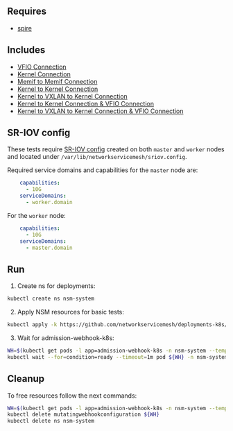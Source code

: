 ## Requires

- [spire](../spire)

## Includes

- [VFIO Connection](../use-cases/Vfio2Noop)
- [Kernel Connection](../use-cases/SriovKernel2Noop)
- [Memif to Memif Connection](../use-cases/Memif2Memif)
- [Kernel to Kernel Connection](../use-cases/Kernel2Kernel)
- [Kernel to VXLAN to Kernel Connection](../use-cases/Kernel2Vxlan2Kernel)
- [Kernel to Kernel Connection & VFIO Connection](../use-cases/Kernel2Kernel&Vfio2Noop)
- [Kernel to VXLAN to Kernel Connection & VFIO Connection](../use-cases/Kernel2Vxlan2Kernel&Vfio2Noop)

## SR-IOV config

These tests require [SR-IOV config](../../doc/SRIOV_config.md) created on both `master` and `worker` nodes and located
under `/var/lib/networkservicemesh/sriov.config`.

Required service domains and capabilities for the `master` node are:
```yaml
    capabilities:
      - 10G
    serviceDomains:
      - worker.domain
```
For the `worker` node:
```yaml
    capabilities:
      - 10G
    serviceDomains:
      - master.domain
```

## Run

1. Create ns for deployments:
```bash
kubectl create ns nsm-system
```

2. Apply NSM resources for basic tests:
```bash
kubectl apply -k https://github.com/networkservicemesh/deployments-k8s/examples/multiforwarder?ref=65627f72568f2be0b006ee4dea75566df084681d
```

3. Wait for admission-webhook-k8s:

```bash
WH=$(kubectl get pods -l app=admission-webhook-k8s -n nsm-system --template '{{range .items}}{{.metadata.name}}{{"\n"}}{{end}}')
kubectl wait --for=condition=ready --timeout=1m pod ${WH} -n nsm-system
```

## Cleanup

To free resources follow the next commands:

```bash
WH=$(kubectl get pods -l app=admission-webhook-k8s -n nsm-system --template '{{range .items}}{{.metadata.name}}{{"\n"}}{{end}}')
kubectl delete mutatingwebhookconfiguration ${WH}
kubectl delete ns nsm-system
```
